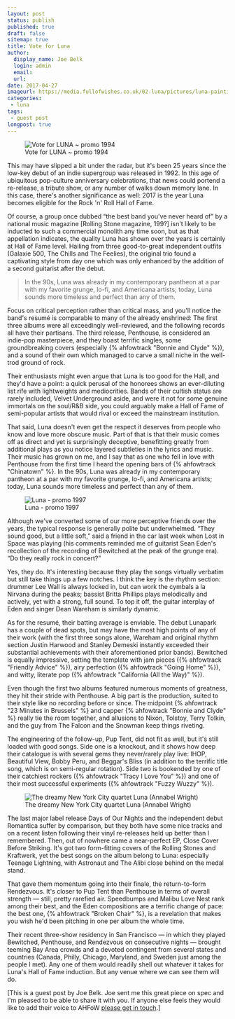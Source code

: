 ```yaml
---
layout: post
status: publish
published: true
draft: false
sitemap: true
title: Vote for Luna
author:
  display_name: Joe Belk
  login: admin
  email:
  url:
date: 2017-04-27
imageurl: https://media.fullofwishes.co.uk/02-luna/pictures/luna-painting-by-annabel-wright.jpg
categories:
 - luna
tags:
 - guest post
longpost: true
---
```

<figure class="caption aligncenter"><img src="https://media.fullofwishes.co.uk/02-luna/pictures/luna_promo_1994_b.jpg" alt="Vote for LUNA ~ promo 1994" /><figcaption class="caption-text">Vote for LUNA ~ promo 1994</figcaption></figure>

<p class="lead">This may have slipped a bit under the radar, but it's been 25 years since the low-key debut of an indie supergroup was released in 1992. In this age of ubiquitous pop-culture anniversary celebrations, that news could portend a re-release, a tribute show, or any number of walks down memory lane. In this case, there's another significance as well: 2017 is the year Luna becomes eligible for the Rock 'n' Roll Hall of Fame.</p>

<p>Of course, a group once dubbed &ldquo;the best band you've never heard of&rdquo; by a national music magazine [Rolling Stone magazine, 199?] isn't likely to be inducted to such a commercial monolith any time soon, but as that appellation indicates, the quality Luna has shown over the years is certainly at Hall of Fame level. Hailing from three good-to-great independent outfits (Galaxie 500, The Chills and The Feelies), the original trio found a captivating style from day one which was only enhanced by the addition of a second guitarist after the debut.</p>

<div class="col-md-6 float-right"><blockquote>In the 90s, Luna was already in my contemporary pantheon at a par with my favorite grunge, lo-fi, and Americana artists; today, Luna sounds more timeless and perfect than any of them.</blockquote></div>

<p>Focus on critical perception rather than critical mass, and you'll notice the band's resum&eacute; is comparable to many of the already enshrined: The first three albums were all exceedingly well-reviewed, and the following records all have their partisans. The third release, Penthouse, is considered an indie-pop masterpiece, and they boast terrific singles, some groundbreaking covers (especially {% ahfowtrack "Bonnie and Clyde" %}), and a sound of their own which managed to carve a small niche in the well-trod ground of rock.</p>

<p>Their enthusiasts might even argue that Luna is too good for the Hall, and they'd have a point: a quick perusal of the honorees shows an ever-diluting list rife with lightweights and mediocrities. Bands of their cultish status are rarely included, Velvet Underground aside, and were it not for some genuine immortals on the soul/R&B side, you could arguably make a Hall of Fame of semi-popular artists that would rival or exceed the mainstream institution.</p>
<!--more-->

<p>That said, Luna doesn't even get the respect it deserves from people who know and love more obscure music. Part of that is that their music comes off as direct and yet is surprisingly deceptive, benefitting greatly from additional plays as you notice layered subtleties in the lyrics and music. Their music has grown on me, and I say that as one who fell in love with Penthouse from the first time I heard the opening bars of {% ahfowtrack "Chinatown" %}. In the 90s, Luna was already in my contemporary pantheon at a par with my favorite grunge, lo-fi, and Americana artists; today, Luna sounds more timeless and perfect than any of them.</p>

<div class="col-md-6 float-right"><figure class="caption aligncenter"><img src="https://media.fullofwishes.co.uk/02-luna/pictures/luna_promo_1997_b.jpg" alt="Luna - promo 1997" /><figcaption class="caption-text">Luna - promo 1997</figcaption></figure></div>

<p>Although we've converted some of our more perceptive friends over the years, the typical response is generally polite but underwhelmed. &ldquo;They sound good, but a little soft,&rdquo; said a friend in the car last week when Lost in Space was playing (his comments reminded me of guitarist Sean Eden's recollection of the recording of Bewitched at the peak of the grunge era). &ldquo;Do they really rock in concert?&rdquo;</p>

<p>Yes, they do. It's interesting because they play the songs virtually verbatim but still take things up a few notches. I think the key is the rhythm section: drummer Lee Wall is always locked in, but can work the cymbals a la Nirvana during the peaks; bassist Britta Phillips plays melodically and actively, yet with a strong, full sound. To top it off, the guitar interplay of Eden and singer Dean Wareham is similarly dynamic.</p>

<p>As for the resum&eacute;, their batting average is enviable. The debut Lunapark has a couple of dead spots, but may have the most high points of any of their work (with the first three songs alone, Wareham and original rhythm section Justin Harwood and Stanley Demeski instantly exceeded their substantial achievements with their aforementioned prior bands). Bewitched is equally impressive, setting the template with jam pieces ({% ahfowtrack "Friendly Advice" %}), airy perfection ({% ahfowtrack "Going Home" %}), and witty, literate pop ({% ahfowtrack "California (All the Way)" %}).</p>

<p>Even though the first two albums featured numerous moments of greatness, they hit their stride with Penthouse. A big part is the production, suited to their style like no recording before or since. The midpoint {% ahfowtrack "23 Minutes in Brussels" %} and capper {% ahfowtrack "Bonnie and Clyde" %} really tie the room together, and allusions to Nixon, Tolstoy, Terry Tolkin, and the guy from The Falcon and the Snowman keep things riveting.</p>

<p>The engineering of the follow-up, Pup Tent, did not fit as well, but it's still loaded with good songs. Side one is a knockout, and it shows how deep their catalogue is with several gems they never/rarely play live: IHOP, Beautiful View, Bobby Peru, and Beggar's Bliss (in addition to the terrific title song, which is on semi-regular rotation). Side two is bookended by one of their catchiest rockers ({% ahfowtrack "Tracy I Love You" %}) and one of their most successful experiments ({% ahfowtrack "Fuzzy Wuzzy" %}).</p>

<figure class="caption aligncenter"><img src="https://media.fullofwishes.co.uk/02-luna/pictures/luna-painting-by-annabel-wright.jpg" alt="The dreamy New York City quartet Luna (Annabel Wright)" /><figcaption class="caption-text">The dreamy New York City quartet Luna (Annabel Wright)</figcaption></figure>

<p>The last major label release Days of Our Nights and the independent debut Romantica suffer by comparison, but they both have some nice tracks and on a recent listen following their vinyl re-releases held up better than I remembered. Then, out of nowhere came a near-perfect EP, Close Cover Before Striking. It's got two form-fitting covers of the Rolling Stones and Kraftwerk, yet the best songs on the album belong to Luna: especially Teenage Lightning, with Astronaut and The Alibi close behind on the medal stand.</p>

<p>That gave them momentum going into their finale, the return-to-form Rendezvous. It's closer to Pup Tent than Penthouse in terms of overall strength &mdash; still, pretty rarefied air. Speedbumps and Malibu Love Nest rank among their best, and the Eden compositions are a terrific change of pace: the best one, {% ahfowtrack "Broken Chair" %}, is a revelation that makes you wish he'd been pitching in one per album the whole time.</p>

<p>Their recent three-show residency in San Francisco &mdash; in which they played Bewitched, Penthouse, and Rendezvous on consecutive nights &mdash; brought teeming Bay Area crowds and a devoted contingent from several states and countries (Canada, Philly, Chicago, Maryland, and Sweden just among the people I met). Any one of them would readily shell out whatever it takes for Luna's Hall of Fame induction. But any venue where we can see them will do.</p>

<p class="text-muted">[This is a guest post by Joe Belk. Joe sent me this great piece on spec and I'm pleased to be able to share it with you. If anyone else feels they would like to add their voice to AHFoW <a href="/about/">please get in touch</a>.]</p>
